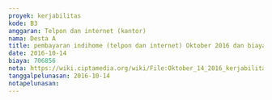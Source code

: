 ```yaml
---
proyek: kerjabilitas
kode: B3
anggaran: Telpon dan internet (kantor)
nama: Desta A
title: pembayaran indihome (telpon dan internet) Oktober 2016 dan biaya transfer
date: 2016-10-14
biaya: 706856
nota: https://wiki.ciptamedia.org/wiki/File:Oktober_14_2016_kerjabilitas_B3_indihome_desta.jpg
tanggalpelunasan: 2016-10-14
notapelunasan:
---
```

